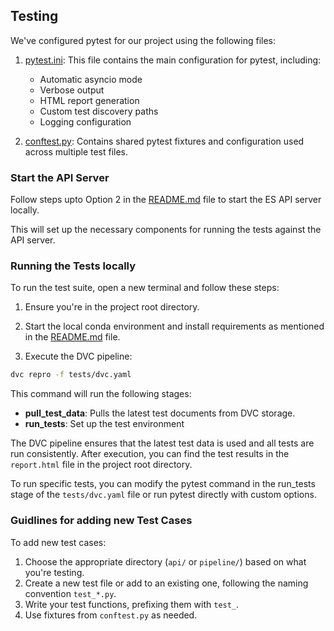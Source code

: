 ## Testing

We've configured pytest for our project using the following files:

1. [pytest.ini](./pytest.ini): This file contains the main configuration for pytest, including:
   - Automatic asyncio mode
   - Verbose output
   - HTML report generation
   - Custom test discovery paths
   - Logging configuration

2. [conftest.py](./tests/conftest.py): Contains shared pytest fixtures and configuration used across multiple test files.

### Start the API Server

Follow steps upto Option 2 in the [README.md](../README.md#option-2-testing-the-pipeline-and-backend-server-api-using-curl-locally) file to start the ES API server locally.

This will set up the necessary components for running the tests against the API server.

### Running the Tests locally

To run the test suite, open a new terminal and follow these steps:

1. Ensure you're in the project root directory.

2. Start the local conda environment and install requirements as mentioned in the [README.md](../README.md) file.

3. Execute the DVC pipeline:
```bash
dvc repro -f tests/dvc.yaml
```

This command will run the following stages:
- **pull_test_data**: Pulls the latest test documents from DVC storage.
- **run_tests**: Set up the test environment

The DVC pipeline ensures that the latest test data is used and all tests are run consistently. After execution, you can find the test results in the `report.html` file in the project root directory.

To run specific tests, you can modify the pytest command in the run_tests stage of the `tests/dvc.yaml` file or run pytest directly with custom options.

### Guidlines for adding new Test Cases

To add new test cases:

1. Choose the appropriate directory (`api/` or `pipeline/`) based on what you're testing.
2. Create a new test file or add to an existing one, following the naming convention `test_*.py`.
3. Write your test functions, prefixing them with `test_`.
4. Use fixtures from `conftest.py` as needed.